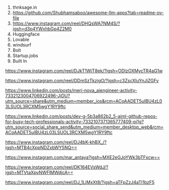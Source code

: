 1. thnksage.in
2. https://github.com/Shubhamsaboo/awesome-llm-apps?tab=readme-ov-file
3. https://www.instagram.com/reel/DHQsWA7NM4S/?igsh=d3p4YWxhbGp4Z2M0
4. Huggingface
5. Lovable
6. windsurf
7. Bolt
8. Startup.jobs
9. Built In

https://www.instagram.com/reel/DJkT1WiT8ek/?igsh=ODlzOXMycTR4aG1w

https://www.instagram.com/reel/DDmSzTkzjgO/?igsh=c3ZscXluYnJiZGFv

https://www.linkedin.com/posts/meri-nova_aiengineer-activity-7332123004706922496-JjDU?utm_source=share&utm_medium=member_ios&rcm=ACoAADET5uIBU4zL03LSUOL3RCXM5wgY1RY9ftc

https://www.linkedin.com/posts/dev-g-5b3a862b2_5-aiml-github-repos-for-busy-tech-professionals-activity-7332107371365777409-pj1g?utm_source=social_share_send&utm_medium=member_desktop_web&rcm=ACoAADET5uIBU4zL03LSUOL3RCXM5wgY1RY9ftc

https://www.instagram.com/reel/DJ4bK-khBX_/?igsh=MTB4cXppNDZxbWY5NQ==

https://www.instagram.com/mar_antaya?igsh=MXE2eGJoYWk3bTFxcw==

https://www.instagram.com/reel/DK164EVsWdJ/?igsh=MTVtaXpvNWFlMWdjcA==

https://www.instagram.com/reel/DJ_1LiMxXt8/?igsh=aTFpZzJ4aTl1bzF5
